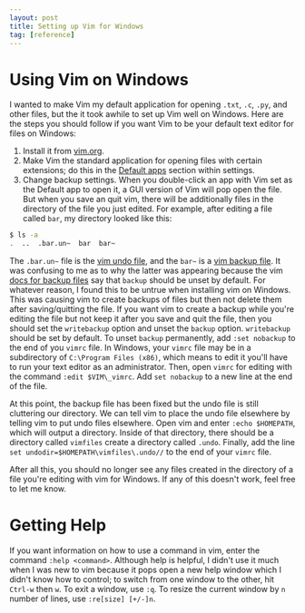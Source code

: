 ```yaml
---
layout: post
title: Setting up Vim for Windows
tag: [reference]
---
```


# Using Vim on Windows
I wanted to make Vim my default application for opening `.txt`, `.c`, `.py`, and other files, but the it took awhile to set up Vim well on Windows. Here are the steps you should follow if you want Vim to be your default text editor for files on Windows:

1. Install it from [vim.org](https://www.vim.org/download.php).
2. Make Vim the standard application for opening files with certain extensions; do this in the [Default apps](https://www.howtogeek.com/746203/how-to-set-your-default-apps-on-windows-11/) section within settings.
3. Change backup settings. When you double-click an app with Vim set as the Default app to open it, a GUI version of Vim will pop open the file. But when you save an quit vim, there will be additionally files in the directory of the file you just edited. For example, after editing a file called `bar`, my directory looked like this:
```bash
$ ls -a
.  ..  .bar.un~  bar  bar~
```
The `.bar.un~` file is the [vim undo file](https://vimhelp.org/options.txt.html#%27undofile%27), and the `bar~` is a [vim backup file](https://vimhelp.org/editing.txt.html#backup). It was confusing to me as to why the latter was appearing because the vim [docs for backup files](https://vimhelp.org/editing.txt.html#backup) say that `backup` should be unset by default. For whatever reason, I found this to be untrue when installing vim on Windows. This was causing vim to create backups of files but then not delete them after saving/quitting the file. If you want vim to create a backup while you're editing the file but not keep it after you save and quit the file, then you should set the `writebackup` option and unset the `backup` option. `writebackup` should be set by default. To unset `backup` permanently, add `:set nobackup` to the end of you `vimrc` file. In Windows, your `vimrc` file may be in a subdirectory of `C:\Program Files (x86)`, which means to edit it you'll have to run your text editor as an administrator. Then, open `vimrc` for editing with the command `:edit $VIM\_vimrc`. Add `set nobackup` to a new line at the end of the file.

At this point, the backup file has been fixed but the undo file is still cluttering our directory. We can tell vim to place the undo file elsewhere by telling vim to put undo files elsewhere. Open vim and enter `:echo $HOMEPATH`, which will output a directory. Inside of that directory, there should be a directory called `vimfiles` create a directory called `.undo`. Finally, add the line `set undodir=$HOMEPATH\vimfiles\.undo//` to the end of your `vimrc` file.

After all this, you should no longer see any files created in the directory of a file you're editing with vim for Windows. If any of this doesn't work, feel free to let me know.

# Getting Help
If you want information on how to use a command in vim, enter the command `:help <command>`. Although help is helpful, I didn't use it much when I was new to vim because it pops open a new help window which I didn't know how to control; to switch from one window to the other, hit `Ctrl-w` then `w`. To exit a window, use `:q`. To resize the current window by `n` number of lines, use `:re[size] [+/-]n`.

